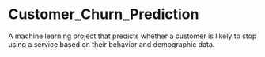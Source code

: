 # Customer_Churn_Prediction
A machine learning project that predicts whether a customer is likely to stop using a service based on their behavior and demographic data.

